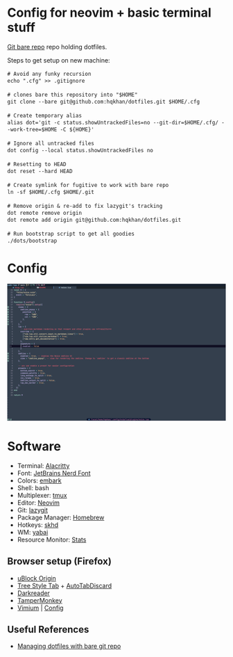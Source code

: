 # Config for neovim + basic terminal stuff
[Git bare repo](https://www.ackama.com/what-we-think/the-best-way-to-store-your-dotfiles-a-bare-git-repository-explained/) repo holding dotfiles.

Steps to get setup on new machine:
```
# Avoid any funky recursion
echo ".cfg" >> .gitignore

# clones bare this repository into "$HOME"
git clone --bare git@github.com:hqkhan/dotfiles.git $HOME/.cfg

# Create temporary alias
alias dot='git -c status.showUntrackedFiles=no --git-dir=$HOME/.cfg/ --work-tree=$HOME -C ${HOME}'

# Ignore all untracked files
dot config --local status.showUntrackedFiles no

# Resetting to HEAD
dot reset --hard HEAD

# Create symlink for fugitive to work with bare repo
ln -sf $HOME/.cfg $HOME/.git

# Remove origin & re-add to fix lazygit's tracking
dot remote remove origin
dot remote add origin git@github.com:hqkhan/dotfiles.git

# Run bootstrap script to get all goodies
./dots/bootstrap
```

# Config

![screenshot](./screenshot.png)

# Software

- Terminal: [Alacritty](https://alacritty.org)
- Font: [JetBrains Nerd Font](https://github.com/JetBrains/JetBrainsMono)
- Colors: [embark](https://github.com/embark-theme/vim)
- Shell: bash
- Multiplexer: [tmux](https://github.com/tmux/tmux/wiki)
- Editor: [Neovim](https://neovim.io)
- Git: [lazygit](https://github.com/jesseduffield/lazygit)
- Package Manager: [Homebrew](https://brew.sh)
- Hotkeys: [skhd](https://github.com/koekeishiya/skhd/)
- WM: [yabai](https://github.com/koekeishiya/yabai)
- Resource Monitor: [Stats](https://github.com/exelban/stats)

## Browser setup (Firefox)

- [uBlock Origin](https://addons.mozilla.org/en-US/firefox/addon/ublock-origin/)
- [Tree Style Tab](https://addons.mozilla.org/en-US/firefox/addon/tree-style-tab/) + [AutoTabDiscard](https://webextension.org/listing/tab-discard.html)
- [Darkreader](https://darkreader.org/)
- [TamperMonkey](https://www.tampermonkey.net/)
- [Vimium](https://github.com/philc/vimium) | [Config](https://gist.github.com/hqkhan/1c7b935a0a98f0feb95b6a2969d2f390)


## Useful References
- [Managing dotfiles with bare git
  repo](https://www.ackama.com/what-we-think/the-best-way-to-store-your-dotfiles-a-bare-git-repository-explained/)
